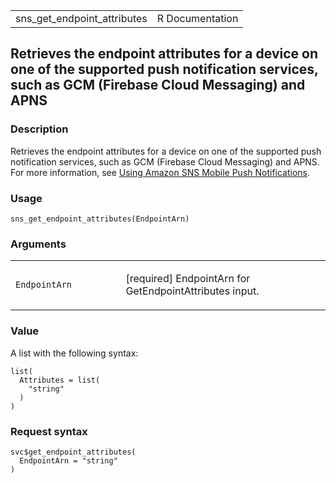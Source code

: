 <table style="width: 100%;">
<tbody>
<tr class="odd">
<td>sns_get_endpoint_attributes</td>
<td style="text-align: right;">R Documentation</td>
</tr>
</tbody>
</table>

## Retrieves the endpoint attributes for a device on one of the supported push notification services, such as GCM (Firebase Cloud Messaging) and APNS

### Description

Retrieves the endpoint attributes for a device on one of the supported
push notification services, such as GCM (Firebase Cloud Messaging) and
APNS. For more information, see [Using Amazon SNS Mobile Push
Notifications](https://docs.aws.amazon.com/sns/latest/dg/sns-mobile-application-as-subscriber.html).

### Usage

    sns_get_endpoint_attributes(EndpointArn)

### Arguments

<table>
<colgroup>
<col style="width: 35%" />
<col style="width: 65%" />
</colgroup>
<tbody>
<tr class="odd">
<td><code
id="sns_get_endpoint_attributes_:_EndpointArn">EndpointArn</code></td>
<td><p>[required] EndpointArn for GetEndpointAttributes input.</p></td>
</tr>
</tbody>
</table>

### Value

A list with the following syntax:

    list(
      Attributes = list(
        "string"
      )
    )

### Request syntax

    svc$get_endpoint_attributes(
      EndpointArn = "string"
    )

